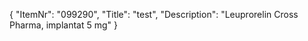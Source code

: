 {
  "ItemNr": "099290",
  "Title": "test",
  "Description": "Leuprorelin Cross Pharma, implantat 5 mg"
}